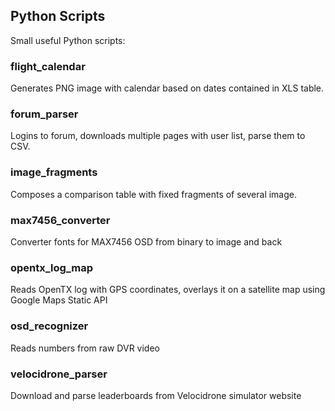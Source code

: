 ## Python Scripts

Small useful Python scripts:

### flight_calendar

Generates PNG image with calendar based on dates contained in XLS table.

### forum_parser

Logins to forum, downloads multiple pages with user list, parse them to CSV.

### image_fragments

Composes a comparison table with fixed fragments of several image. 

### max7456_converter

Converter fonts for MAX7456 OSD from binary to image and back

### opentx_log_map

Reads OpenTX log with GPS coordinates, overlays it on a satellite map using Google Maps Static API

### osd_recognizer

Reads numbers from raw DVR video

### velocidrone_parser

Download and parse leaderboards from Velocidrone simulator website
